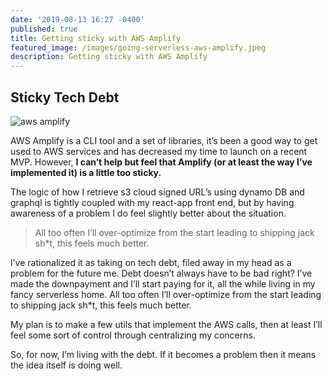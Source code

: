 ```yaml
---
date: '2019-08-13 16:27 -0400'
published: true
title: Getting sticky with AWS Amplify
featured_image: /images/going-serverless-aws-amplify.jpeg
description: Getting sticky with AWS Amplify
---
```

## Sticky Tech Debt

![aws amplify]({{site.baseurl}}/images/going-serverless-aws-amplify.jpeg)

AWS Amplify is a CLI tool and a set of libraries, it’s been a good way to get used to AWS services and has decreased my time to launch on a recent MVP. However, **I can’t help but feel that Amplify (or at least the way I’ve implemented it) is a little too sticky.**

The logic of how I retrieve s3 cloud signed URL’s using dynamo DB and graphql is tightly coupled with my react-app front end, but by having awareness of a problem I do feel slightly better about the situation.

> All too often I’ll over-optimize from the start leading to shipping jack sh*t, this feels much better.

I’ve rationalized it as taking on tech debt, filed away in my head as a problem for the future me. Debt doesn’t always have to be bad right? I’ve made the downpayment and I’ll start paying for it, all the while living in my fancy serverless home. All too often I’ll over-optimize from the start leading to shipping jack sh*t, this feels much better.

My plan is to make a few utils that implement the AWS calls, then at least I’ll feel some sort of control through centralizing my concerns.

So, for now, I’m living with the debt. If it becomes a problem then it means the idea itself is doing well. 

